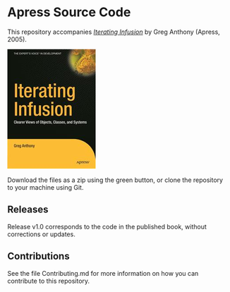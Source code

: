 # Apress Source Code

This repository accompanies [*Iterating Infusion*](http://www.apress.com/9781590595374) by Greg Anthony (Apress, 2005).

![Cover image](9781590595374.jpg)

Download the files as a zip using the green button, or clone the repository to your machine using Git.

## Releases

Release v1.0 corresponds to the code in the published book, without corrections or updates.

## Contributions

See the file Contributing.md for more information on how you can contribute to this repository.
